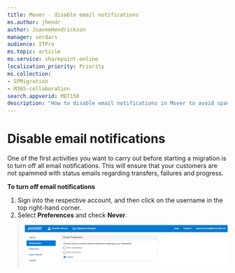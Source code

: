 ```yaml
---
title: Mover - disable email notifications
ms.author: jhendr
author: JoanneHendrickson
manager: serdars
audience: ITPro
ms.topic: article
ms.service: sharepoint-online
localization_priority: Priority
ms.collection: 
- SPMigration
- M365-collaboration
search.appverid: MET150
description: "How to disable email notifications in Mover to avoid spamming users with status emails."
---
```

# Disable email notifications


One of the first activities you want to carry out before starting a migration is to turn off all email notifications.  This will ensure that your customers are not spammed with status emails regarding transfers, failures and progress.

**To turn off email notifications**

1. Sign into the respective account, and then click on the username in the top right-hand corner.
2. Select **Preferences** and check **Never**.

>![Disable email notifications](media/mover-disable-emails.png)